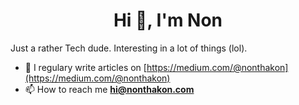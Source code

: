 <h1 align="center">Hi 👋, I'm Non</h1>
<p>Just a rather Tech dude. Interesting in a lot of things (lol).</p>

- 📝 I regulary write articles on [https://medium.com/@nonthakon](https://medium.com/@nonthakon)
- 📫 How to reach me **hi@nonthakon.com**

</p>
